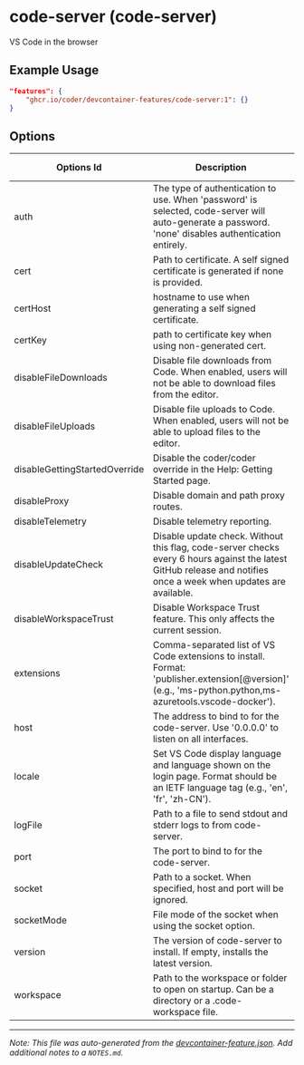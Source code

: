 
# code-server (code-server)

VS Code in the browser

## Example Usage

```json
"features": {
    "ghcr.io/coder/devcontainer-features/code-server:1": {}
}
```

## Options

| Options Id | Description | Type | Default Value |
|-----|-----|-----|-----|
| auth | The type of authentication to use. When 'password' is selected, code-server will auto-generate a password. 'none' disables authentication entirely. | string | password |
| cert | Path to certificate. A self signed certificate is generated if none is provided. | string | - |
| certHost | hostname to use when generating a self signed certificate. | string | - |
| certKey | path to certificate key when using non-generated cert. | string | - |
| disableFileDownloads | Disable file downloads from Code. When enabled, users will not be able to download files from the editor. | boolean | false |
| disableFileUploads | Disable file uploads to Code. When enabled, users will not be able to upload files to the editor. | boolean | false |
| disableGettingStartedOverride | Disable the coder/coder override in the Help: Getting Started page. | boolean | false |
| disableProxy | Disable domain and path proxy routes. | boolean | false |
| disableTelemetry | Disable telemetry reporting. | boolean | false |
| disableUpdateCheck | Disable update check. Without this flag, code-server checks every 6 hours against the latest GitHub release and notifies once a week when updates are available. | boolean | false |
| disableWorkspaceTrust | Disable Workspace Trust feature. This only affects the current session. | boolean | false |
| extensions | Comma-separated list of VS Code extensions to install. Format: 'publisher.extension[@version]' (e.g., 'ms-python.python,ms-azuretools.vscode-docker'). | string | - |
| host | The address to bind to for the code-server. Use '0.0.0.0' to listen on all interfaces. | string | 127.0.0.1 |
| locale | Set VS Code display language and language shown on the login page. Format should be an IETF language tag (e.g., 'en', 'fr', 'zh-CN'). | string | - |
| logFile | Path to a file to send stdout and stderr logs to from code-server. | string | /tmp/code-server.log |
| port | The port to bind to for the code-server. | string | 8080 |
| socket | Path to a socket. When specified, host and port will be ignored. | string | - |
| socketMode | File mode of the socket when using the socket option. | string | - |
| version | The version of code-server to install. If empty, installs the latest version. | string | - |
| workspace | Path to the workspace or folder to open on startup. Can be a directory or a .code-workspace file. | string | - |



---

_Note: This file was auto-generated from the [devcontainer-feature.json](devcontainer-feature.json).  Add additional notes to a `NOTES.md`._
